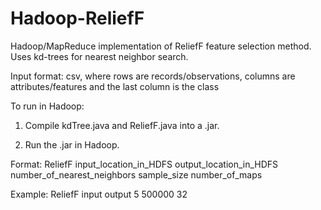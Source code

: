 Hadoop-ReliefF
==============

Hadoop/MapReduce implementation of ReliefF feature selection method. Uses kd-trees for nearest neighbor search.

Input format: csv, where rows are records/observations, columns are attributes/features and the last column is the class

To run in Hadoop: 

1. Compile kdTree.java and ReliefF.java into a .jar.

2. Run the .jar in Hadoop. 

  Format: ReliefF input_location_in_HDFS output_location_in_HDFS number_of_nearest_neighbors sample_size number_of_maps
  
  Example: ReliefF input output 5 500000 32
